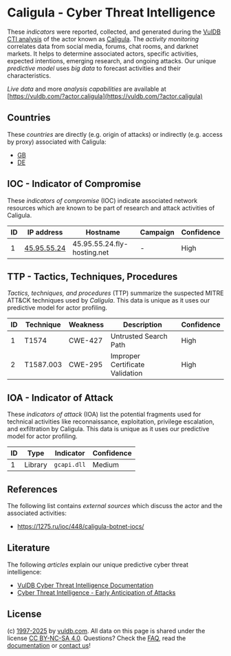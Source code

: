 # Caligula - Cyber Threat Intelligence

These _indicators_ were reported, collected, and generated during the [VulDB CTI analysis](https://vuldb.com/?kb.cti) of the actor known as [Caligula](https://vuldb.com/?actor.caligula). The _activity monitoring_ correlates data from social media, forums, chat rooms, and darknet markets. It helps to determine associated actors, specific activities, expected intentions, emerging research, and ongoing attacks. Our unique _predictive model_ uses _big data_ to forecast activities and their characteristics.

_Live data_ and more _analysis capabilities_ are available at [https://vuldb.com/?actor.caligula](https://vuldb.com/?actor.caligula)

## Countries

These _countries_ are directly (e.g. origin of attacks) or indirectly (e.g. access by proxy) associated with Caligula:

* [GB](https://vuldb.com/?country.gb)
* [DE](https://vuldb.com/?country.de)

## IOC - Indicator of Compromise

These _indicators of compromise_ (IOC) indicate associated network resources which are known to be part of research and attack activities of Caligula.

ID | IP address | Hostname | Campaign | Confidence
-- | ---------- | -------- | -------- | ----------
1 | [45.95.55.24](https://vuldb.com/?ip.45.95.55.24) | 45.95.55.24.fly-hosting.net | - | High

## TTP - Tactics, Techniques, Procedures

_Tactics, techniques, and procedures_ (TTP) summarize the suspected MITRE ATT&CK techniques used by _Caligula_. This data is unique as it uses our predictive model for actor profiling.

ID | Technique | Weakness | Description | Confidence
-- | --------- | -------- | ----------- | ----------
1 | T1574 | CWE-427 | Untrusted Search Path | High
2 | T1587.003 | CWE-295 | Improper Certificate Validation | High

## IOA - Indicator of Attack

These _indicators of attack_ (IOA) list the potential fragments used for technical activities like reconnaissance, exploitation, privilege escalation, and exfiltration by Caligula. This data is unique as it uses our predictive model for actor profiling.

ID | Type | Indicator | Confidence
-- | ---- | --------- | ----------
1 | Library | `gcapi.dll` | Medium

## References

The following list contains _external sources_ which discuss the actor and the associated activities:

* https://1275.ru/ioc/448/caligula-botnet-iocs/

## Literature

The following _articles_ explain our unique predictive cyber threat intelligence:

* [VulDB Cyber Threat Intelligence Documentation](https://vuldb.com/?kb.cti)
* [Cyber Threat Intelligence - Early Anticipation of Attacks](https://www.scip.ch/en/?labs.20201022)

## License

(c) [1997-2025](https://vuldb.com/?kb.changelog) by [vuldb.com](https://vuldb.com/?kb.about). All data on this page is shared under the license [CC BY-NC-SA 4.0](https://creativecommons.org/licenses/by-nc-sa/4.0/). Questions? Check the [FAQ](https://vuldb.com/?kb.faq), read the [documentation](https://vuldb.com/?kb) or [contact us](https://vuldb.com/?contact)!
